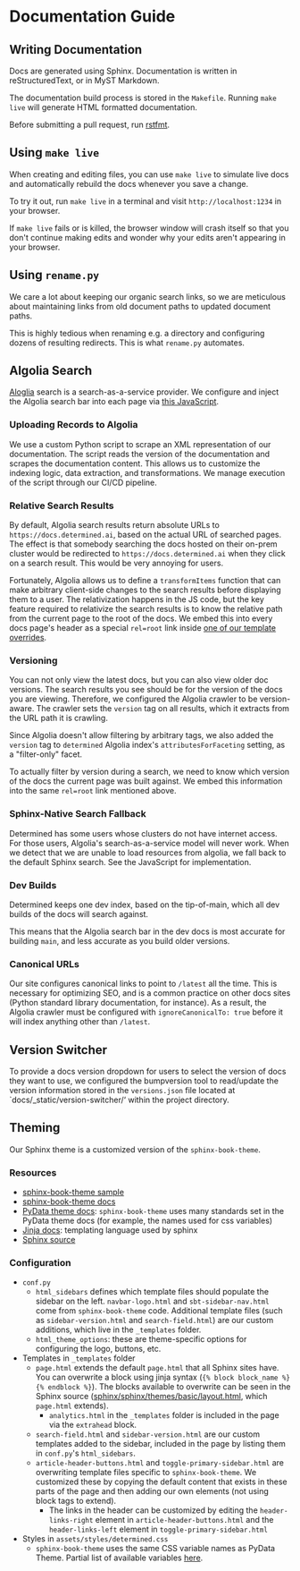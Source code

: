 # Documentation Guide

## Writing Documentation

Docs are generated using Sphinx. Documentation is written in reStructuredText, or in MyST Markdown.

The documentation build process is stored in the `Makefile`. Running `make live` will generate HTML formatted documentation.

Before submitting a pull request, run [rstfmt](https://pypi.org/project/rstfmt/).

## Using `make live`

When creating and editing files, you can use `make live` to simulate live docs
and automatically rebuild the docs whenever you save a change.

To try it out, run `make live` in a terminal and visit `http://localhost:1234`
in your browser.

If `make live` fails or is killed, the browser window will crash itself so that
you don't continue making edits and wonder why your edits aren't appearing in
your browser.

## Using `rename.py`

We care a lot about keeping our organic search links, so we are meticulous
about maintaining links from old document paths to updated document paths.

This is highly tedious when renaming e.g. a directory and configuring dozens of
resulting redirects.  This is what `rename.py` automates.

## Algolia Search

[Aloglia](https://www.algolia.com) search is a search-as-a-service provider.
We configure and inject the Algolia search bar into each page via
[this JavaScript](assets/scripts/docsearch.sbt.js).

### Uploading Records to Algolia

We use a custom Python script to scrape an XML representation of our documentation.
The script reads the version of the documentation and scrapes the documentation content.
This allows us to customize the indexing logic, data extraction, and transformations.
We manage execution of the script through our CI/CD pipeline.

### Relative Search Results

By default, Algolia search results return absolute URLs to
`https://docs.determined.ai`, based on the actual URL of searched pages. The
effect is that somebody searching the docs hosted on their on-prem cluster
would be redirected to `https://docs.determined.ai` when they click on a search
result. This would be very annoying for users.

Fortunately, Algolia allows us to define a `transformItems` function that can
make arbitrary client-side changes to the search results before displaying them
to a user. The relativization happens in the JS code, but the key feature
required to relativize the search results is to know the relative path from the
current page to the root of the docs. We embed this into every docs page's
header as a special `rel=root` link inside
[one of our template overrides](_templates/page.html).

### Versioning

You can not only view the latest docs, but you can also view older doc
versions. The search results you see should be for the version of the docs you
are viewing. Therefore, we configured the Algolia crawler to be version-aware.
The crawler sets the `version` tag on all results, which it extracts from the
URL path it is crawling.

Since Algolia doesn't allow filtering by arbitrary tags, we also added the
`version` tag to `determined` Algolia index's `attributesForFaceting` setting,
as a "filter-only" facet.

To actually filter by version during a search, we need to know which version of
the docs the current page was built against. We embed this information into
the same `rel=root` link mentioned above.

### Sphinx-Native Search Fallback

Determined has some users whose clusters do not have internet access. For
those users, Algolia's search-as-a-service model will never work. When we
detect that we are unable to load resources from algolia, we fall back to the
default Sphinx search. See the JavaScript for implementation.

### Dev Builds

Determined keeps one dev index, based on the tip-of-main, which all dev builds
of the docs will search against.

This means that the Algolia search bar in the dev docs is most accurate for
building `main`, and less accurate as you build older versions.

### Canonical URLs

Our site configures canonical links to point to `/latest` all the time. This is
necessary for optimizing SEO, and is a common practice on other docs sites
(Python standard library documentation, for instance). As a result, the Algolia
crawler must be configured with `ignoreCanonicalTo: true` before it will index
anything other than `/latest`.

## Version Switcher

To provide a docs version dropdown for users to select the version of docs they want to use, we configured the bumpversion tool to read/update the version information stored in the `versions.json` file located at `docs/_static/version-switcher/‘ within the project directory.

## Theming

Our Sphinx theme is a customized version of the `sphinx-book-theme`.

### Resources

- [sphinx-book-theme sample](https://sphinx-themes.org/sample-sites/sphinx-book-theme/)
- [sphinx-book-theme docs](https://sphinx-book-theme.readthedocs.io/en/latest/index.html)
- [PyData theme docs](https://pydata-sphinx-theme.readthedocs.io/en/latest/index.html): `sphinx-book-theme` uses many standards set in the PyData theme docs (for example, the names used for css variables)
- [Jinja docs](https://jinja.palletsprojects.com/en/3.0.x/templates/): templating language used by sphinx
- [Sphinx source](https://github.com/sphinx-doc/sphinx/tree/master/sphinx/themes/basic)

### Configuration

- `conf.py`
  - `html_sidebars` defines which template files should populate the sidebar on the left. `navbar-logo.html` and `sbt-sidebar-nav.html` come from `sphinx-book-theme` code. Additional template files (such as `sidebar-version.html` and `search-field.html`) are our custom additions, which live in the `_templates` folder.
  - `html_theme_options`: these are theme-specific options for configuring the logo, buttons, etc.
- Templates in `_templates` folder
  - `page.html` extends the default `page.html` that all Sphinx sites have. You can overwrite a block using jinja syntax (`{% block block_name %}` `{% endblock %}`). The blocks available to overwrite can be seen in the Sphinx source ([sphinx/sphinx/themes/basic/layout.html](https://github.com/sphinx-doc/sphinx/blob/master/sphinx/themes/basic/layout.html), which `page.html` extends).
    - `analytics.html` in the `_templates` folder is included in the page via the `extrahead` block.
  - `search-field.html` and `sidebar-version.html` are our custom templates added to the sidebar, included in the page by listing them in `conf.py`'s `html_sidebars`.
  - `article-header-buttons.html` and `toggle-primary-sidebar.html` are overwriting template files specific to `sphinx-book-theme`. We customized these by copying the default content that exists in these parts of the page and then adding our own elements (not using block tags to extend).
    - The links in the header can be customized by editing the `header-links-right` element in `article-header-buttons.html` and the `header-links-left` element in `toggle-primary-sidebar.html`
- Styles in `assets/styles/determined.css`
  - `sphinx-book-theme` uses the same CSS variable names as PyData Theme. Partial list of available variables [here](https://pydata-sphinx-theme.readthedocs.io/en/latest/user_guide/styling.html).
